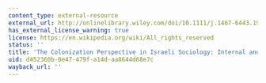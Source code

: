 ```yaml
---
content_type: external-resource
external_url: http://onlinelibrary.wiley.com/doi/10.1111/j.1467-6443.1993.tb00052.x/abstract
has_external_license_warning: true
license: https://en.wikipedia.org/wiki/All_rights_reserved
status: ''
title: 'The Colonization Perspective in Israeli Sociology: Internal and External Comparisons'
uid: d452360b-0e47-479f-a14d-aa8644d68e7c
wayback_url: ''
---
```

